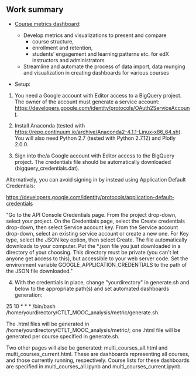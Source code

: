 ## Work summary

- [Course metrics dashboard](https://github.com/jleong-openedx/CTLT/tree/master/metric):
  - Develop metrics and visualizations to present and compare
    - course structure,
    - enrollment and retention,
    - students’ engagement and learning patterns etc. for edX instructors and administrators
  - Streamline and automate the process of data import, data munging and visualization in creating dashboards for various courses

- Setup:

1. You need a Google account with Editor access to a BigQuery project. The owner of the account must generate a service account: https://developers.google.com/identity/protocols/OAuth2ServiceAccount.

2. Install Anaconda (tested with https://repo.continuum.io/archive/Anaconda2-4.1.1-Linux-x86_64.sh). You will also need Python 2.7 (tested with Python 2.7.12) and Plotly 2.0.0.

3. Sign into the/a Google account with Editor access to the BigQuery project. The credentials file should be automatically downloaded (bigquery_credentials.dat).

Alternatively, you can avoid signing in by instead using Application Default Credentials:

https://developers.google.com/identity/protocols/application-default-credentials

"Go to the API Console Credentials page.
From the project drop-down, select your project.
On the Credentials page, select the Create credentials drop-down, then select Service account key.
From the Service account drop-down, select an existing service account or create a new one.
For Key type, select the JSON key option, then select Create. The file automatically downloads to your computer.
Put the *.json file you just downloaded in a directory of your choosing. This directory must be private (you can't let anyone get access to this), but accessible to your web server code.
Set the environment variable GOOGLE_APPLICATION_CREDENTIALS to the path of the JSON file downloaded."

4. With the credentials in place, change "yourdirectory" in generate.sh and below to the appropriate path(s) and set automated dashboards generation:

25 10 * * * /bin/bash /home/yourdirectory/CTLT_MOOC_analysis/metric/generate.sh

The .html files will be generated in /home/yourdirectory/CTLT_MOOC_analysis/metric/; one .html file will be generated per course specified in generate.sh.

Two other pages will also be generated: multi_courses_all.html and multi_courses_current.html. These are dashboards representing all courses, and those currently running, respectively. Course lists for these dashboards are specified in multi_courses_all.ipynb and multi_courses_current.ipynb.
